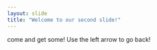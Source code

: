 ```yaml
---
layout: slide
title: "Welcome to our second slide!"
---
```

come and get some!
Use the left arrow to go back!
